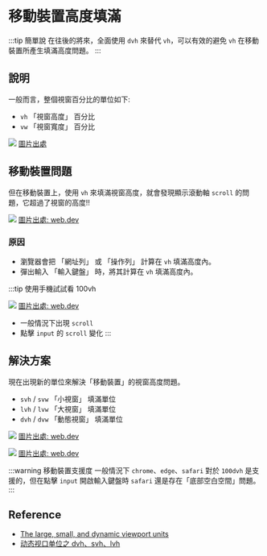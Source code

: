 # 移動裝置高度填滿

:::tip 簡單說
在往後的將來，全面使用 `dvh` 來替代 `vh`，可以有效的避免 `vh` 在移動裝置所產生填滿高度問題。
:::

## 說明

一般而言，整個視窗百分比的單位如下:
- `vh` 「視窗高度」 百分比
- `vw` 「視窗寬度」 百分比

![](/css/img/css-vh-vw.png)
[圖片出處](https://github.com/chokcoco/iCSS/issues/**223**)

## 移動裝置問題
但在移動裝置上，使用 `vh` 來填滿視窗高度，就會發現顯示滾動軸 `scroll` 的問題，它超過了視窗的高度!!

![](/css/img/dynamic-viewport.webp)
[圖片出處: web.dev](https://web.dev/viewport-units/)

### 原因


- 瀏覽器會把 「網址列」 或 「操作列」 計算在 `vh` 填滿高度內。
- 彈出輸入 「輸入鍵盤」 時，將其計算在 `vh` 填滿高度內。

:::tip 使用手機試試看 100vh

![](/css/img/qrcode_bdo6th.csb.app.png) 
[圖片出處: web.dev](https://web.dev/viewport-units/)

- 一般情況下出現 `scroll`
- 點擊 `input` 的 `scroll` 變化
:::

## 解決方案
現在出現新的單位來解決「移動裝置」的視窗高度問題。
- `svh` / `svw` 「小視窗」 填滿單位
- `lvh` / `lvw` 「大視窗」 填滿單位
- `dvh` / `dvw` 「動態視窗」 填滿單位

![](/css/img/svh-lvh.webp)
[圖片出處: web.dev](https://web.dev/viewport-units/)

![](/css/img/dvh.webp)
[圖片出處: web.dev](https://web.dev/viewport-units/)

:::warning 移動裝置支援度
一般情況下 `chrome`、`edge`、`safari` 對於 `100dvh` 是支援的，但在點擊 `input` 開啟輸入鍵盤時 `safari` 還是存在「底部空白空間」問題。
:::

## Reference
- [The large, small, and dynamic viewport units](https://web.dev/viewport-units/)
- [动态视口单位之 dvh、svh、lvh](https://github.com/chokcoco/iCSS/issues/223)